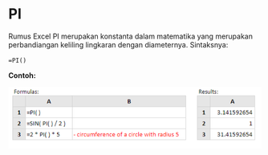 # PI

Rumus Excel PI merupakan konstanta dalam matematika yang merupakan perbandiangan keliling lingkaran dengan diameternya. Sintaksnya:

```text
=PI()
```

**Contoh:**

![](../.gitbook/assets/pi.PNG)

